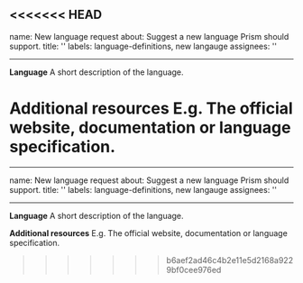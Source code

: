 <<<<<<< HEAD
---
name: New language request
about: Suggest a new language Prism should support.
title: ''
labels: language-definitions, new langauge
assignees: ''

---

**Language**
A short description of the language.

**Additional resources**
E.g. The official website, documentation or language specification.
=======
---
name: New language request
about: Suggest a new language Prism should support.
title: ''
labels: language-definitions, new langauge
assignees: ''

---

**Language**
A short description of the language.

**Additional resources**
E.g. The official website, documentation or language specification.
>>>>>>> b6aef2ad46c4b2e11e5d2168a9229bf0cee976ed
